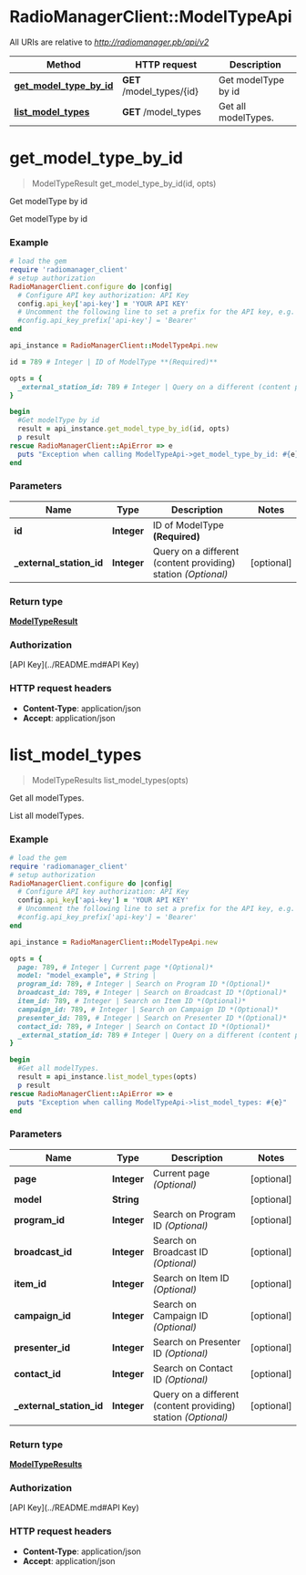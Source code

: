 # RadioManagerClient::ModelTypeApi

All URIs are relative to *http://radiomanager.pb/api/v2*

Method | HTTP request | Description
------------- | ------------- | -------------
[**get_model_type_by_id**](ModelTypeApi.md#get_model_type_by_id) | **GET** /model_types/{id} | Get modelType by id
[**list_model_types**](ModelTypeApi.md#list_model_types) | **GET** /model_types | Get all modelTypes.


# **get_model_type_by_id**
> ModelTypeResult get_model_type_by_id(id, opts)

Get modelType by id

Get modelType by id

### Example
```ruby
# load the gem
require 'radiomanager_client'
# setup authorization
RadioManagerClient.configure do |config|
  # Configure API key authorization: API Key
  config.api_key['api-key'] = 'YOUR API KEY'
  # Uncomment the following line to set a prefix for the API key, e.g. 'Bearer' (defaults to nil)
  #config.api_key_prefix['api-key'] = 'Bearer'
end

api_instance = RadioManagerClient::ModelTypeApi.new

id = 789 # Integer | ID of ModelType **(Required)**

opts = { 
  _external_station_id: 789 # Integer | Query on a different (content providing) station *(Optional)*
}

begin
  #Get modelType by id
  result = api_instance.get_model_type_by_id(id, opts)
  p result
rescue RadioManagerClient::ApiError => e
  puts "Exception when calling ModelTypeApi->get_model_type_by_id: #{e}"
end
```

### Parameters

Name | Type | Description  | Notes
------------- | ------------- | ------------- | -------------
 **id** | **Integer**| ID of ModelType **(Required)** | 
 **_external_station_id** | **Integer**| Query on a different (content providing) station *(Optional)* | [optional] 

### Return type

[**ModelTypeResult**](ModelTypeResult.md)

### Authorization

[API Key](../README.md#API Key)

### HTTP request headers

 - **Content-Type**: application/json
 - **Accept**: application/json



# **list_model_types**
> ModelTypeResults list_model_types(opts)

Get all modelTypes.

List all modelTypes.

### Example
```ruby
# load the gem
require 'radiomanager_client'
# setup authorization
RadioManagerClient.configure do |config|
  # Configure API key authorization: API Key
  config.api_key['api-key'] = 'YOUR API KEY'
  # Uncomment the following line to set a prefix for the API key, e.g. 'Bearer' (defaults to nil)
  #config.api_key_prefix['api-key'] = 'Bearer'
end

api_instance = RadioManagerClient::ModelTypeApi.new

opts = { 
  page: 789, # Integer | Current page *(Optional)*
  model: "model_example", # String | 
  program_id: 789, # Integer | Search on Program ID *(Optional)*
  broadcast_id: 789, # Integer | Search on Broadcast ID *(Optional)*
  item_id: 789, # Integer | Search on Item ID *(Optional)*
  campaign_id: 789, # Integer | Search on Campaign ID *(Optional)*
  presenter_id: 789, # Integer | Search on Presenter ID *(Optional)*
  contact_id: 789, # Integer | Search on Contact ID *(Optional)*
  _external_station_id: 789 # Integer | Query on a different (content providing) station *(Optional)*
}

begin
  #Get all modelTypes.
  result = api_instance.list_model_types(opts)
  p result
rescue RadioManagerClient::ApiError => e
  puts "Exception when calling ModelTypeApi->list_model_types: #{e}"
end
```

### Parameters

Name | Type | Description  | Notes
------------- | ------------- | ------------- | -------------
 **page** | **Integer**| Current page *(Optional)* | [optional] 
 **model** | **String**|  | [optional] 
 **program_id** | **Integer**| Search on Program ID *(Optional)* | [optional] 
 **broadcast_id** | **Integer**| Search on Broadcast ID *(Optional)* | [optional] 
 **item_id** | **Integer**| Search on Item ID *(Optional)* | [optional] 
 **campaign_id** | **Integer**| Search on Campaign ID *(Optional)* | [optional] 
 **presenter_id** | **Integer**| Search on Presenter ID *(Optional)* | [optional] 
 **contact_id** | **Integer**| Search on Contact ID *(Optional)* | [optional] 
 **_external_station_id** | **Integer**| Query on a different (content providing) station *(Optional)* | [optional] 

### Return type

[**ModelTypeResults**](ModelTypeResults.md)

### Authorization

[API Key](../README.md#API Key)

### HTTP request headers

 - **Content-Type**: application/json
 - **Accept**: application/json



